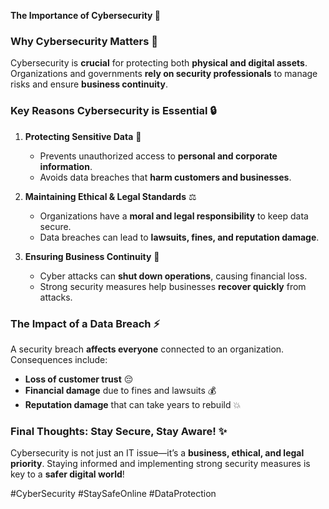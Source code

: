 **The Importance of Cybersecurity  🔧**

### **Why Cybersecurity Matters 🚀**

Cybersecurity is **crucial** for protecting both **physical and digital assets**. Organizations and governments **rely on security professionals** to manage risks and ensure **business continuity**.

### **Key Reasons Cybersecurity is Essential 🔒**

1. **Protecting Sensitive Data** 📂

   - Prevents unauthorized access to **personal and corporate information**.
   - Avoids data breaches that **harm customers and businesses**.

2. **Maintaining Ethical & Legal Standards** ⚖️

   - Organizations have a **moral and legal responsibility** to keep data secure.
   - Data breaches can lead to **lawsuits, fines, and reputation damage**.

3. **Ensuring Business Continuity** 🏢

   - Cyber attacks can **shut down operations**, causing financial loss.
   - Strong security measures help businesses **recover quickly** from attacks.

### **The Impact of a Data Breach ⚡**

A security breach **affects everyone** connected to an organization. Consequences include:

- **Loss of customer trust** 😔
- **Financial damage** due to fines and lawsuits 💰
- **Reputation damage** that can take years to rebuild 💥

### **Final Thoughts: Stay Secure, Stay Aware! ✨**

Cybersecurity is not just an IT issue—it’s a **business, ethical, and legal priority**. Staying informed and implementing strong security measures is key to a **safer digital world**!

\#CyberSecurity #StaySafeOnline #DataProtection

